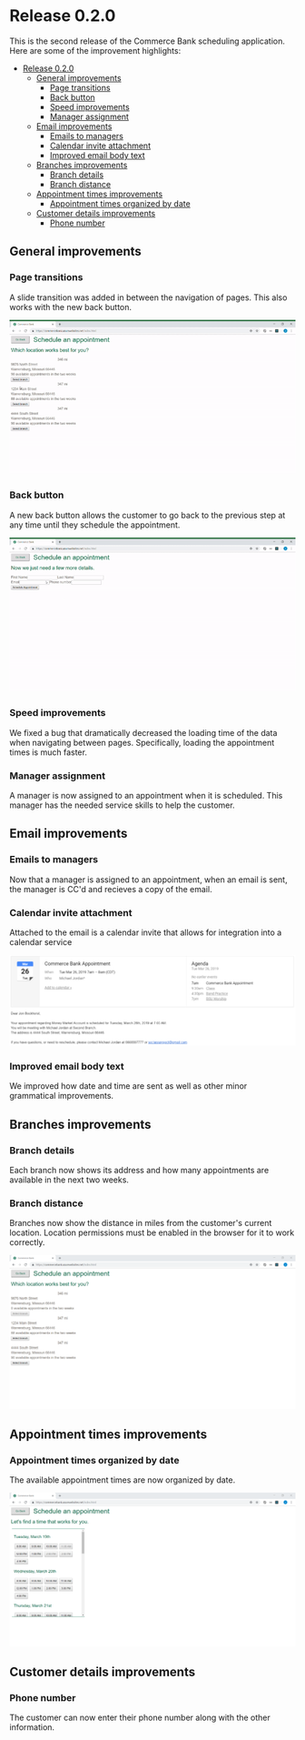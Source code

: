 # Release 0.2.0

This is the second release of the Commerce Bank scheduling application. Here are some of the improvement highlights:

- [Release 0.2.0](#release-020)
  - [General improvements](#general-improvements)
    - [Page transitions](#page-transitions)
    - [Back button](#back-button)
    - [Speed improvements](#speed-improvements)
    - [Manager assignment](#manager-assignment)
  - [Email improvements](#email-improvements)
    - [Emails to managers](#emails-to-managers)
    - [Calendar invite attachment](#calendar-invite-attachment)
    - [Improved email body text](#improved-email-body-text)
  - [Branches improvements](#branches-improvements)
    - [Branch details](#branch-details)
    - [Branch distance](#branch-distance)
  - [Appointment times improvements](#appointment-times-improvements)
    - [Appointment times organized by date](#appointment-times-organized-by-date)
  - [Customer details improvements](#customer-details-improvements)
    - [Phone number](#phone-number)

## General improvements

### Page transitions

A slide transition was added in between the navigation of pages. This also works with the new back button.

![transition](assets/animation_0_2.gif)

### Back button

A new back button allows the customer to go back to the previous step at any time until they schedule the appointment.

![backButton](assets/goingBack_0_2.gif)

### Speed improvements

We fixed a bug that dramatically decreased the loading time of the data when navigating between pages. Specifically, loading the appointment times is much faster.

### Manager assignment

A manager is now assigned to an appointment when it is scheduled. This manager has the needed service skills to help the customer.

## Email improvements

### Emails to managers

Now that a manager is assigned to an appointment, when an email is sent, the manager is CC'd and recieves a copy of the email.

### Calendar invite attachment

Attached to the email is a calendar invite that allows for integration into a calendar service

![email](assets/email_0_2.png)

### Improved email body text

We improved how date and time are sent as well as other minor grammatical improvements.

## Branches improvements

### Branch details

Each branch now shows its address and how many appointments are available in the next two weeks.

### Branch distance

Branches now show the distance in miles from the customer's current location. Location permissions must be enabled in the browser for it to work correctly.

![branches](assets/branches_0_2.png)

## Appointment times improvements

### Appointment times organized by date

The available appointment times are now organized by date.

![appointmentSlots](assets/appointmentSlots_0_2.png)

## Customer details improvements

### Phone number

The customer can now enter their phone number along with the other information.
